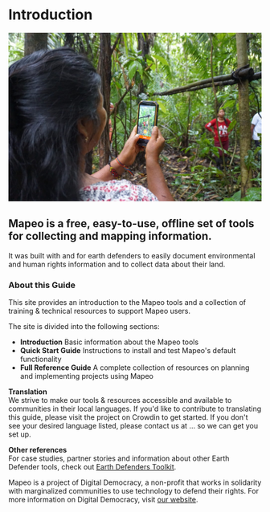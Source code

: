 # Introduction

![](.gitbook/assets/ac-siona2-1024x683.jpg)

## Mapeo is a free, easy-to-use, offline set of tools for collecting and mapping information. 

It was built with and for earth defenders to easily document environmental and human rights information and to collect data about their land. 

### About this Guide

This site provides an introduction to the Mapeo tools and a collection of training & technical resources to support Mapeo users.

The site is divided into the following sections:

* **Introduction** Basic information about the Mapeo tools
* **Quick Start Guide** Instructions to install and test Mapeo's default functionality
* **Full Reference Guide** A complete collection of resources on planning and implementing projects using Mapeo

**Translation**  
We strive to make our tools & resources accessible and available to communities in their local languages. If you'd like to contribute to translating this guide, please visit the project on Crowdin to get started. If you don't see your desired language listed, please contact us at ... so we can get you set up.

**Other references**  
For case studies, partner stories and information about other Earth Defender tools, check out [Earth Defenders Toolkit](https://www.earthdefenderstoolkit.com/).

Mapeo is a project of Digital Democracy, a non-profit that works in solidarity with marginalized communities to use technology to defend their rights. For more information on Digital Democracy, visit [our website](https://www.digital-democracy.org/).

